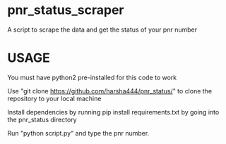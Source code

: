 # pnr_status_scraper
A script to scrape the data and get the status of your pnr number

# USAGE

You must have python2 pre-installed for this code to work

Use "git clone https://github.com/harsha444/pnr_status/" to clone the repository to your local machine

Install dependencies by running pip install requirements.txt by going into the pnr_status directory

Run "python script.py" and type the pnr number.
